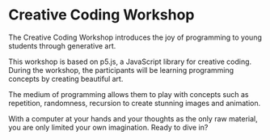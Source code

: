 # Creative Coding Workshop

The Creative Coding Workshop introduces the joy of programming to young students through generative art.

This workshop is based on p5.js, a JavaScript library for creative coding. During the workshop, the participants will be learning programming concepts by creating beautiful art.

The medium of programming allows them to play with concepts such as repetition, randomness, recursion to create stunning images and animation.

With a computer at your hands and your thoughts as the only raw material, you are only limited your own imagination. Ready to dive in?
